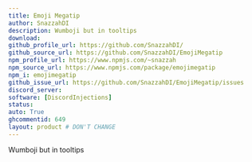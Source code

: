 ```yaml
---
title: Emoji Megatip
author: SnazzahDI
description: Wumboji but in tooltips
download:
github_profile_url: https://github.com/SnazzahDI/
github_source_url: https://github.com/SnazzahDI/EmojiMegatip
npm_profile_url: https://www.npmjs.com/~snazzah
npm_source_url: https://www.npmjs.com/package/emojimegatip
npm_i: emojimegatip
github_issue_url: https://github.com/SnazzahDI/EmojiMegatip/issues
discord_server:
software: [DiscordInjections]
status:
auto: True
ghcommentid: 649
layout: product # DON'T CHANGE
---
```

Wumboji but in tooltips